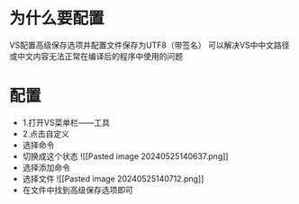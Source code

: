 # 为什么要配置
VS配置高级保存选项并配置文件保存为UTF8（带签名）
可以解决VS中中文路径或中文内容无法正常在编译后的程序中使用的问题

# 配置
* 1.打开VS菜单栏——工具
* 2.点击自定义
* 选择命令
* 切换成这个状态
![[Pasted image 20240525140637.png]]
* 选择添加命令
* 选择文件
![[Pasted image 20240525140712.png]]
* 在文件中找到高级保存选项即可